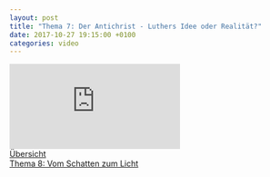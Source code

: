 ```yaml
---
layout: post
title: "Thema 7: Der Antichrist - Luthers Idee oder Realität?"
date: 2017-10-27 19:15:00 +0100
categories: video
---
```


<div class="o-ratio o-ratio--16:9 u-shadow u-mv">
    <iframe src="http://embed.joelmediatv.de/06502" frameborder="0" allowfullscreen></iframe>
</div>

<div class="o-pack">
    <div class="o-pack__item">
        <a class="c-btn c-btn--primary c-btn--ghost" href="/programm-2017/#program">Übersicht</a>
    </div>
    <div class="o-pack__item u-text-right">
        <a class="c-btn c-btn--primary" href="{{ site.baseurl }}{% post_url 2017-10-28-thema-8 %}">Thema 8: Vom Schatten zum Licht <span class="u-ic-arrow-forward"></span></a>
    </div>
</div>
